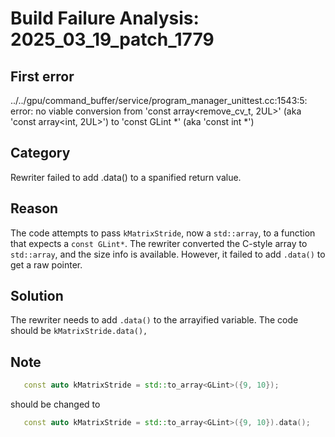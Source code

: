# Build Failure Analysis: 2025_03_19_patch_1779

## First error

../../gpu/command_buffer/service/program_manager_unittest.cc:1543:5: error: no viable conversion from 'const array<remove_cv_t<int>, 2UL>' (aka 'const array<int, 2UL>') to 'const GLint *' (aka 'const int *')

## Category
Rewriter failed to add .data() to a spanified return value.

## Reason
The code attempts to pass `kMatrixStride`, now a `std::array`, to a function that expects a `const GLint*`. The rewriter converted the C-style array to `std::array`, and the size info is available. However, it failed to add `.data()` to get a raw pointer.

## Solution
The rewriter needs to add `.data()` to the arrayified variable. The code should be `kMatrixStride.data(),`

## Note
```c++
   const auto kMatrixStride = std::to_array<GLint>({9, 10});
```

should be changed to

```c++
   const auto kMatrixStride = std::to_array<GLint>({9, 10}).data();